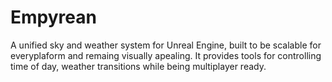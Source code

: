# Empyrean
A unified sky and weather system for Unreal Engine, built to be scalable for everyplaform and remaing visually apealing.
It provides tools for controlling time of day, weather transitions while being multiplayer ready.
